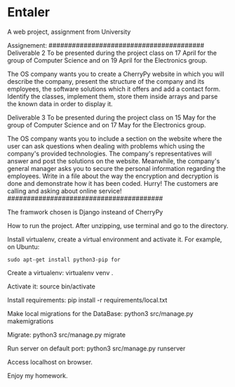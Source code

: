 # Entaler
A web project, assignment from University

Assignement:
########################################
Deliverable 2
To be presented during the project class on 17 April for the group of Computer Science and on 19 April for the Electronics group.

The OS company wants you to create a CherryPy website in which you will describe the company, present the structure of the company and its employees, the software solutions which it offers and add a contact form. Identify the classes, implement them, store them inside arrays and parse the known data in order to display it.





Deliverable 3
To be presented during the project class on 15 May for the group of Computer Science and on 17 May for the Electronics group.

The OS company wants you to include a section on the website where the user can ask questions when dealing with problems which using the company's provided technologies. The company's representatives will answer and post the solutions on the website. Meanwhile, the company's general manager asks you to secure the personal information regarding the employees. Write in a file about the way the encryption and decryption is done and demonstrate how it has been coded. Hurry! The customers are calling and asking about online service!
########################################

The framwork chosen is Django insteand of CherryPy



How to run the project.
After unzipping, use terminal and go to the directory.

Install virtualenv, create a virtual environment and activate it. For example, on Ubuntu:
		
	sudo apt-get install python3-pip for 

Create a virtualenv:
	virtualenv venv .

Activate it:
    source bin/activate

Install requirements:
	pip install -r requirements/local.txt

Make local migrations for the DataBase:
	python3 src/manage.py makemigrations

Migrate:
	python3 src/manage.py migrate

Run server on default port:
	python3 src/manage.py runserver

Access localhost on browser.

Enjoy my homework.


